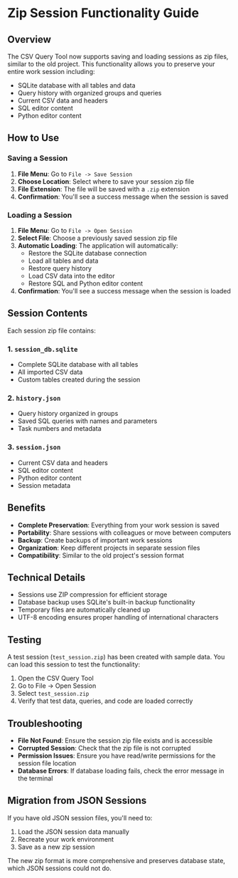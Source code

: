 # Zip Session Functionality Guide

## Overview

The CSV Query Tool now supports saving and loading sessions as zip files, similar to the old project. This functionality allows you to preserve your entire work session including:

- SQLite database with all tables and data
- Query history with organized groups and queries
- Current CSV data and headers
- SQL editor content
- Python editor content

## How to Use

### Saving a Session

1. **File Menu**: Go to `File -> Save Session`
2. **Choose Location**: Select where to save your session zip file
3. **File Extension**: The file will be saved with a `.zip` extension
4. **Confirmation**: You'll see a success message when the session is saved

### Loading a Session

1. **File Menu**: Go to `File -> Open Session`
2. **Select File**: Choose a previously saved session zip file
3. **Automatic Loading**: The application will automatically:
   - Restore the SQLite database connection
   - Load all tables and data
   - Restore query history
   - Load CSV data into the editor
   - Restore SQL and Python editor content
4. **Confirmation**: You'll see a success message when the session is loaded

## Session Contents

Each session zip file contains:

### 1. `session_db.sqlite`
- Complete SQLite database with all tables
- All imported CSV data
- Custom tables created during the session

### 2. `history.json`
- Query history organized in groups
- Saved SQL queries with names and parameters
- Task numbers and metadata

### 3. `session.json`
- Current CSV data and headers
- SQL editor content
- Python editor content
- Session metadata

## Benefits

- **Complete Preservation**: Everything from your work session is saved
- **Portability**: Share sessions with colleagues or move between computers
- **Backup**: Create backups of important work sessions
- **Organization**: Keep different projects in separate session files
- **Compatibility**: Similar to the old project's session format

## Technical Details

- Sessions use ZIP compression for efficient storage
- Database backup uses SQLite's built-in backup functionality
- Temporary files are automatically cleaned up
- UTF-8 encoding ensures proper handling of international characters

## Testing

A test session (`test_session.zip`) has been created with sample data. You can load this session to test the functionality:

1. Open the CSV Query Tool
2. Go to File -> Open Session
3. Select `test_session.zip`
4. Verify that test data, queries, and code are loaded correctly

## Troubleshooting

- **File Not Found**: Ensure the session zip file exists and is accessible
- **Corrupted Session**: Check that the zip file is not corrupted
- **Permission Issues**: Ensure you have read/write permissions for the session file location
- **Database Errors**: If database loading fails, check the error message in the terminal

## Migration from JSON Sessions

If you have old JSON session files, you'll need to:
1. Load the JSON session data manually
2. Recreate your work environment
3. Save as a new zip session

The new zip format is more comprehensive and preserves database state, which JSON sessions could not do.